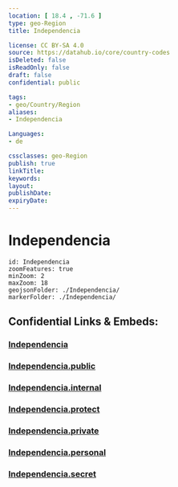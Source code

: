 ```yaml
---
location: [ 18.4 , -71.6 ] 
type: geo-Region
title: Independencia

license: CC BY-SA 4.0
source: https://datahub.io/core/country-codes
isDeleted: false
isReadOnly: false
draft: false
confidential: public

tags:
- geo/Country/Region
aliases:
- Independencia

Languages:
- de

cssclasses: geo-Region
publish: true
linkTitle: 
keywords: 
layout: 
publishDate: 
expiryDate: 
---
```


# Independencia

```leaflet
id: Independencia
zoomFeatures: true 
minZoom: 2 
maxZoom: 18
geojsonFolder: ./Independencia/
markerFolder: ./Independencia/
```


## Confidential Links & Embeds: 

### [Independencia](/_Standards/Earth/Continent/America~Caribbean/Dominican_Rep/provinces~Dominican_Rep/Independencia.md) 

### [Independencia.public](/_public/Earth/Continent/America~Caribbean/Dominican_Rep/provinces~Dominican_Rep/Independencia.public.md) 

### [Independencia.internal](/_internal/Earth/Continent/America~Caribbean/Dominican_Rep/provinces~Dominican_Rep/Independencia.internal.md) 

### [Independencia.protect](/_protect/Earth/Continent/America~Caribbean/Dominican_Rep/provinces~Dominican_Rep/Independencia.protect.md) 

### [Independencia.private](/_private/Earth/Continent/America~Caribbean/Dominican_Rep/provinces~Dominican_Rep/Independencia.private.md) 

### [Independencia.personal](/_personal/Earth/Continent/America~Caribbean/Dominican_Rep/provinces~Dominican_Rep/Independencia.personal.md) 

### [Independencia.secret](/_secret/Earth/Continent/America~Caribbean/Dominican_Rep/provinces~Dominican_Rep/Independencia.secret.md)

